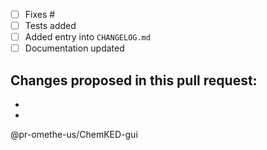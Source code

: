 - [ ] Fixes #
- [ ] Tests added
- [ ] Added entry into `CHANGELOG.md`
- [ ] Documentation updated

Changes proposed in this pull request:
- 
- 
- 

@pr-omethe-us/ChemKED-gui
